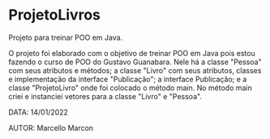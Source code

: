 # ProjetoLivros
 Projeto para treinar POO em Java.

 O projeto foi elaborado com o objetivo de treinar POO em Java pois estou fazendo o curso de POO do Gustavo Guanabara. Nele há a classe "Pessoa" com seus atributos e métodos; a classe "Livro" com seus atributos, classes e implementação da interface "Publicação"; a interface Publicação; e a classe "ProjetoLivro" onde foi colocado o método main. No método main criei e instanciei vetores para a classe "Livro" e "Pessoa".

DATA: 14/01/2022

AUTOR: Marcello Marcon
